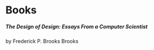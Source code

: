 # Books

##### The Design of Design: Essays From a Computer Scientist

by Frederick P. Brooks Brooks 